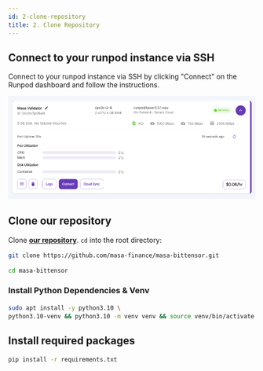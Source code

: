 ```yaml
---
id: 2-clone-repository
title: 2. Clone Repository
---
```


## Connect to your runpod instance via SSH

Connect to your runpod instance via SSH by clicking "Connect" on the Runpod dashboard and follow the instructions.

![Bittensor Environment Setup](./2-click-connect.png)

## Clone our repository

Clone **[our repository](https://github.com/masa-finance/masa-bittensor)**. `cd` into the root directory:

```bash
git clone https://github.com/masa-finance/masa-bittensor.git
```

```bash
cd masa-bittensor
```

### Install Python Dependencies & Venv

```bash
sudo apt install -y python3.10 \
python3.10-venv && python3.10 -m venv venv && source venv/bin/activate && echo "source venv/bin/activate">>~/.bashrc
```

## Install required packages

```bash
pip install -r requirements.txt
```
